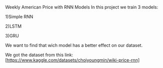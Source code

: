 Weekly American Price with RNN Models
In this project we train 3 models:

1)Simple RNN

2)LSTM

3)GRU

We want to find that wich model has a better effect on our dataset.

We got the dataset from this link:
[https://www.kaggle.com/datasets/choiyoungmin/wiki-price-rnn]
